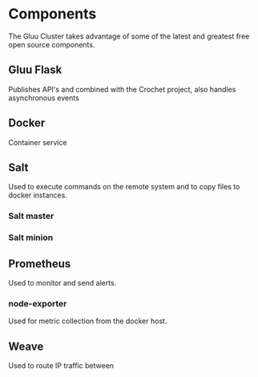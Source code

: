 # Components

The Gluu Cluster takes advantage of some of the latest and greatest free open source components.

## Gluu Flask

Publishes API's and combined with the Crochet project, also handles asynchronous events

## Docker

Container service

## Salt

Used to execute commands on the remote system and to copy files to docker instances.

### Salt master

### Salt minion

## Prometheus

Used to monitor and send alerts.

### node-exporter

Used for metric collection from the docker host.

## Weave

Used to route IP traffic between 

